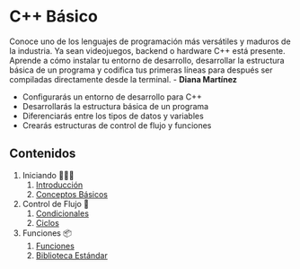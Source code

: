 # C++ Básico

Conoce uno de los lenguajes de programación más versátiles y maduros de la industria. Ya sean videojuegos, backend o hardware C++ está presente. Aprende a cómo instalar tu entorno de desarrollo, desarrollar la estructura básica de un programa y codifica tus primeras líneas para después ser compiladas directamente desde la terminal. - **Diana Martínez**

- Configurarás un entorno de desarrollo para C++
- Desarrollarás la estructura básica de un programa
- Diferenciarás entre los tipos de datos y variables
- Crearás estructuras de control de flujo y funciones

## Contenidos

1. Iniciando 👨🏽‍💻
   1. [Introducción](./01%20Introduccion/Introduccion.md)
   2. [Conceptos Básicos](./01%20Introduccion/Conceptos%20Básicos.md)
2. Control de Flujo 🔄
   1. [Condicionales](./02%20Control%20de%20flujo/Condicionales.md)
   2. [Ciclos](./02%20Control%20de%20flujo/Ciclos.md)
3. Funciones 📦
   1. [Funciones](./03%20Funciones/Funciones.md)
   2. [Biblioteca Estándar](./03%20Funciones/Biblioteca%20estandar.md)
